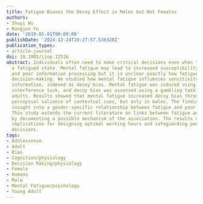 ```yaml
---
title: Fatigue Biases the Decoy Effect in Males but Not Females
authors:
- Shuyi Wu
- Rongjun Yu
date: '2019-01-01T00:00:00'
publishDate: '2024-12-24T10:27:57.536328Z'
publication_types:
- article-journal
doi: 10.1002/ijop.12516
abstract: Individuals often need to make critical decisions even when they are in
  a fatigued state. Mental fatigue may lead to increased susceptibility to distraction
  and poor information processing but it is unclear exactly how fatigue shapes individuals'
  decision-making. We studied how mental fatigue influences sensitivity to contextual
  information, indexed as decoy bias. Mental fatigue was induced using a multi-source
  interference task, and decoy bias was assessed using a gambling task, in 124 young
  adults. Results showed that mental fatigue increased decoy bias through enhanced
  perceptual salience of contextual cues, but only in males. The findings provide
  insight into a gender-specific relationship between fatigue and poor judgments.
  This study extends the current literature on links between fatigue and poor decision-making
  by documenting a possible mechanism of the association. The results may have practical
  implications for designing optimal working hours and safeguarding people from suboptimal
  decisions.
tags:
- Adolescence
- Adult
- Bias
- Cognition/physiology
- Decision Making/physiology
- Female
- Humans
- Male
- Mental Fatigue/psychology
- Young Adult
---
```

